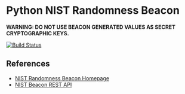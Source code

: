 # Python NIST Randomness Beacon

**WARNING: DO NOT USE BEACON GENERATED VALUES AS SECRET CRYPTOGRAPHIC KEYS.**

[![Build Status](https://travis-ci.org/urda/py_nist_beacon.svg?branch=master)](https://travis-ci.org/urda/py_nist_beacon)

## References

* [NIST Randomness Beacon Homepage](https://beacon.nist.gov/home)
* [NIST Beacon REST API](https://beacon.nist.gov/record/0.1/beacon-0.1.0.xsd)
